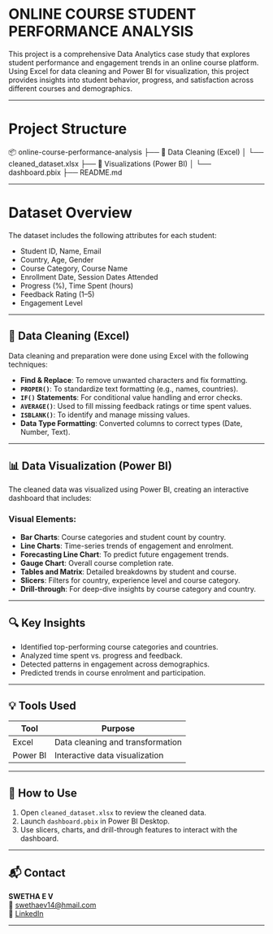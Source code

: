 # ONLINE COURSE STUDENT PERFORMANCE ANALYSIS

This project is a comprehensive Data Analytics case study that explores student performance and engagement trends in an online course platform. Using Excel for data cleaning and Power BI for visualization, this project provides insights into student behavior, progress, and satisfaction across different courses and demographics.

---

# Project Structure
📦 online-course-performance-analysis
├── 📂 Data Cleaning (Excel)
│   └── cleaned_dataset.xlsx
├── 📂 Visualizations (Power BI)
│   └── dashboard.pbix
├── README.md

---

# Dataset Overview

The dataset includes the following attributes for each student:

- Student ID, Name, Email
- Country, Age, Gender
- Course Category, Course Name
- Enrollment Date, Session Dates Attended
- Progress (%), Time Spent (hours)
- Feedback Rating (1–5)
- Engagement Level

---

## 🧹 Data Cleaning (Excel)

Data cleaning and preparation were done using Excel with the following techniques:

- **Find & Replace**: To remove unwanted characters and fix formatting.
- **`PROPER()`**: To standardize text formatting (e.g., names, countries).
- **`IF()` Statements**: For conditional value handling and error checks.
- **`AVERAGE()`**: Used to fill missing feedback ratings or time spent values.
- **`ISBLANK()`**: To identify and manage missing values.
- **Data Type Formatting**: Converted columns to correct types (Date, Number, Text).

---

## 📊 Data Visualization (Power BI)

The cleaned data was visualized using Power BI, creating an interactive dashboard that includes:

### Visual Elements:
- **Bar Charts**: Course categories and student count by country.
- **Line Charts**: Time-series trends of engagement and enrolment.
- **Forecasting Line Chart**: To predict future engagement trends.
- **Gauge Chart**: Overall course completion rate.
- **Tables and Matrix**: Detailed breakdowns by student and course.
- **Slicers**: Filters for country, experience level and course category.
- **Drill-through**: For deep-dive insights by course category and country.

---

## 🔍 Key Insights

- Identified top-performing course categories and countries.
- Analyzed time spent vs. progress and feedback.
- Detected patterns in engagement across demographics.
- Predicted trends in course enrolment and participation.

---

## 💡 Tools Used

| Tool      | Purpose                            |
|-----------|------------------------------------|
| Excel     | Data cleaning and transformation   |
| Power BI  | Interactive data visualization     |

---

## 🚀 How to Use

1. Open `cleaned_dataset.xlsx` to review the cleaned data.
2. Launch `dashboard.pbix` in Power BI Desktop.
3. Use slicers, charts, and drill-through features to interact with the dashboard.

---

## 📬 Contact

**SWETHA E V**  
📧 swethaev14@hmail.com  
🔗 [LinkedIn](https://in.linkedin.com/in/swethaev)

---

